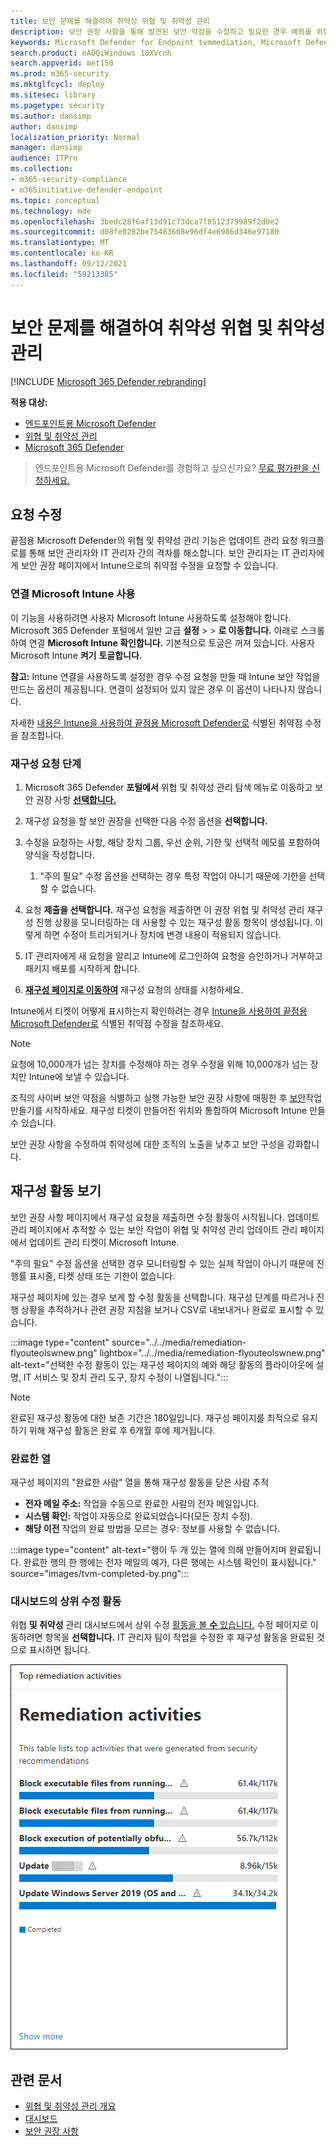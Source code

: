 ```yaml
---
title: 보안 문제를 해결하여 취약성 위협 및 취약성 관리
description: 보안 권장 사항을 통해 발견된 보안 약점을 수정하고 필요한 경우 예외를 위협 및 취약성 관리.
keywords: Microsoft Defender for Endpoint tvmmediation, Microsoft Defender for Endpoint tvm, 위협 및 취약성 관리, threat & 취약성 관리, threat & 취약성 관리 remediation, tvm remediation intune, tvm remediation sccm
search.product: eADQiWindows 10XVcnh
search.appverid: met150
ms.prod: m365-security
ms.mktglfcycl: deploy
ms.sitesec: library
ms.pagetype: security
ms.author: dansimp
author: dansimp
localization_priority: Normal
manager: dansimp
audience: ITPro
ms.collection:
- m365-security-compliance
- m365initiative-defender-endpoint
ms.topic: conceptual
ms.technology: mde
ms.openlocfilehash: 3bedc28f6af13d91c73dca7f8512379989f2d0e2
ms.sourcegitcommit: d08fe0282be75483608e96df4e6986d346e97180
ms.translationtype: MT
ms.contentlocale: ko-KR
ms.lasthandoff: 09/12/2021
ms.locfileid: "59213385"
---
```

# <a name="remediate-vulnerabilities-with-threat-and-vulnerability-management"></a>보안 문제를 해결하여 취약성 위협 및 취약성 관리

[!INCLUDE [Microsoft 365 Defender rebranding](../../includes/microsoft-defender.md)]

**적용 대상:**
- [엔드포인트용 Microsoft Defender](https://go.microsoft.com/fwlink/?linkid=2154037)
- [위협 및 취약성 관리](next-gen-threat-and-vuln-mgt.md)
- [Microsoft 365 Defender](https://go.microsoft.com/fwlink/?linkid=2118804)

> 엔드포인트용 Microsoft Defender를 경험하고 싶으신가요? [무료 평가판을 신청하세요.](https://signup.microsoft.com/create-account/signup?products=7f379fee-c4f9-4278-b0a1-e4c8c2fcdf7e&ru=https://aka.ms/MDEp2OpenTrial?ocid=docs-wdatp-portaloverview-abovefoldlink)

## <a name="request-remediation"></a>요청 수정

끝점용 Microsoft Defender의 위협 및 취약성 관리 기능은 업데이트 관리 요청 워크플로를 통해 보안 관리자와 IT 관리자 간의 격차를 해소합니다. 보안 관리자는 IT 관리자에게 보안 권장 페이지에서 Intune으로의  취약점 수정을 요청할 수 있습니다.

### <a name="enable-microsoft-intune-connection"></a>연결 Microsoft Intune 사용

이 기능을 사용하려면 사용자 Microsoft Intune 사용하도록 설정해야 합니다. Microsoft 365 Defender 포털에서 일반 고급 **설정**  >    >  **로 이동합니다.** 아래로 스크롤하여 연결 **Microsoft Intune 확인합니다.** 기본적으로 토글은 꺼져 있습니다. 사용자 Microsoft Intune **켜기** **토글합니다.**

**참고:** Intune 연결을 사용하도록 설정한 경우 수정 요청을 만들 때 Intune 보안 작업을 만드는 옵션이 제공됩니다. 연결이 설정되어 있지 않은 경우 이 옵션이 나타나지 않습니다.

자세한 [내용은 Intune을 사용하여 끝점용 Microsoft Defender로](/intune/atp-manage-vulnerabilities) 식별된 취약점 수정을 참조합니다.

### <a name="remediation-request-steps"></a>재구성 요청 단계

1. Microsoft 365 Defender **포털에서** 위협 및 취약성 관리 탐색 메뉴로  이동하고 보안 권장 사항 [**선택합니다.**](tvm-security-recommendation.md)

2. 재구성 요청을 할 보안 권장을 선택한 다음 수정 옵션을 **선택합니다.**

3. 수정을 요청하는 사항, 해당 장치 그룹, 우선 순위, 기한 및 선택적 메모를 포함하여 양식을 작성합니다.
    1. "주의 필요" 수정 옵션을 선택하는 경우 특정 작업이 아니기 때문에 기한을 선택할 수 없습니다.

4. 요청 **제출을 선택합니다.** 재구성 요청을 제출하면 이 권장 위협 및 취약성 관리 재구성 진행 상황을 모니터링하는 데 사용할 수 있는 재구성 활동 항목이 생성됩니다. 이렇게 하면 수정이 트리거되거나 장치에 변경 내용이 적용되지 않습니다.

5. IT 관리자에게 새 요청을 알리고 Intune에 로그인하여 요청을 승인하거나 거부하고 패키지 배포를 시작하게 합니다.

6. [**재구성 페이지로 이동하여**](tvm-remediation.md) 재구성 요청의 상태를 시청하세요.

Intune에서 티켓이 어떻게 표시하는지 확인하려는 경우 [Intune을 사용하여 끝점용 Microsoft Defender로](/intune/atp-manage-vulnerabilities) 식별된 취약점 수정을 참조하세요.

>[!NOTE]
>요청에 10,000개가 넘는 장치를 수정해야 하는 경우 수정을 위해 10,000개가 넘는 장치만 Intune에 보낼 수 있습니다.

조직의 사이버 보안 약점을 식별하고 실행 가능한 보안 권장 사항에 매핑한 후 [보안](tvm-security-recommendation.md)작업 만들기를 시작하세요. 재구성 티켓이 만들어진 위치와 통합하여 Microsoft Intune 만들 수 있습니다.

보안 권장 사항을 수정하여 취약성에 대한 조직의 노출을 낮추고 보안 구성을 강화합니다.

## <a name="view-your-remediation-activities"></a>재구성 활동 보기

보안 권장 사항 페이지에서 재구성 요청을 제출하면 수정 활동이 시작됩니다. 업데이트 관리 페이지에서 추적할 수 있는 보안  작업이 위협 및 취약성 관리 업데이트 관리 페이지에서 업데이트 관리 티켓이 Microsoft Intune.

"주의 필요" 수정 옵션을 선택한 경우 모니터링할 수 있는 실제 작업이 아니기 때문에 진행률 표시줄, 티켓 상태 또는 기한이 없습니다.

재구성 페이지에 있는 경우 보게 할 수정 활동을 선택합니다. 재구성 단계를 따르거나 진행 상황을 추적하거나 관련 권장 지침을 보거나 CSV로 내보내거나 완료로 표시할 수 있습니다.

:::image type="content" source="../../media/remediation-flyouteolswnew.png" lightbox="../../media/remediation-flyouteolswnew.png" alt-text="선택한 수정 활동이 있는 재구성 페이지의 예와 해당 활동의 플라이아웃에 설명, IT 서비스 및 장치 관리 도구, 장치 수정이 나열됩니다.":::

>[!NOTE]
> 완료된 재구성 활동에 대한 보존 기간은 180일입니다. 재구성 페이지를 최적으로 유지하기 위해 재구성 활동은 완료 후 6개월 후에 제거됩니다.

### <a name="completed-by-column"></a>완료한 열

재구성 페이지의 "완료한 사람" 열을 통해 재구성 활동을 닫은 사람 추적

- **전자 메일 주소:** 작업을 수동으로 완료한 사람의 전자 메일입니다.
- **시스템 확인:** 작업이 자동으로 완료되었습니다(모든 장치 수정).
- **해당 이전** 작업의 완료 방법을 모르는 경우: 정보를 사용할 수 없습니다.

:::image type="content" alt-text="행이 두 개 있는 열에 의해 만들어지며 완료됩니다. 완료한 행의 한 행에는 전자 메일의 예가, 다른 행에는 시스템 확인이 표시됩니다." source="images/tvm-completed-by.png":::

### <a name="top-remediation-activities-in-the-dashboard"></a>대시보드의 상위 수정 활동

위협 **및 취약성** 관리 대시보드에서 상위 수정 [활동을 볼 **수** 있습니다.](tvm-dashboard-insights.md) 수정 페이지로 이동하려면 항목을 **선택합니다.** IT 관리자 팀이 작업을 수정한 후 재구성 활동을 완료된 것으로 표시하면 됩니다.

![보안 권장 사항에서 생성된 주요 활동을 나열하는 표가 있는 상위 수정 활동 카드의 예](images/tvm-remediation-activities-card.png)

## <a name="related-articles"></a>관련 문서

- [위협 및 취약성 관리 개요](next-gen-threat-and-vuln-mgt.md)
- [대시보드](tvm-dashboard-insights.md)
- [보안 권장 사항](tvm-security-recommendation.md)
